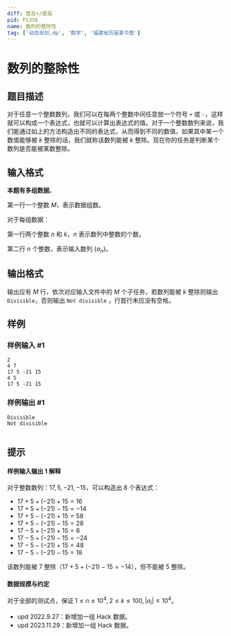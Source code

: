 ```yaml
---
diff: 普及+/提高
pid: P1356
name: 数列的整除性
tag: ['动态规划,dp', '数学', '福建省历届夏令营']
---
```

# 数列的整除性
## 题目描述

对于任意一个整数数列，我们可以在每两个整数中间任意放一个符号 `+` 或 `-`，这样就可以构成一个表达式，也就可以计算出表达式的值。对于一个整数数列来说，我们能通过如上的方法构造出不同的表达式，从而得到不同的数值，如果其中某一个数值能够被 $k$ 整除的话，我们就称该数列能被 $k$ 整除。现在你的任务是判断某个数列是否能被某数整除。
## 输入格式

**本题有多组数据**。  

第一行一个整数 $M$，表示数据组数。  

对于每组数据：  

第一行两个整数 $n$ 和 $k$，$n$ 表示数列中整数的个数。  

第二行  $n$ 个整数，表示输入数列 $\{a_n\}$。

## 输出格式

输出应有 $M$ 行，依次对应输入文件中的 $M$ 个子任务，若数列能被 $k$ 整除则输出 `Divisible`，否则输出 `Not divisible` ，行首行末应没有空格。
## 样例

### 样例输入 #1
```
2
4 7
17 5 -21 15
4 5
17 5 -21 15

```
### 样例输出 #1
```
Divisible
Not divisible


```
## 提示

#### 样例输入输出 1 解释

对于整数数列：$17,5,-21,-15$，可以构造出 $8$ 个表达式：

- $17+5+(-21)+15=16$
- $17+5+(-21)-15=-14$
- $17+5-(-21)+15=58$
- $17+5-(-21)-15=28$
- $17-5+(-21)+15=6$
- $17-5+(-21)-15=-24$
- $17-5-(-21)+15=48$
- $17-5-(-21)-15=18$


该数列能被 $7$ 整除（$17+5+(-21)-15=-14$），但不能被 $5$ 整除。

#### 数据规模与约定
对于全部的测试点，保证 $1 \le n \le 10^4,2 \le k \le 100,\left| a_i \right| \le 10^4$。

- $\text{upd 2022.9.27}$：新增加一组 Hack 数据。
- $\text{upd 2023.11.29}$：新增加一组 Hack 数据。
